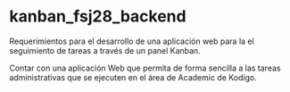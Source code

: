 # kanban_fsj28_backend

Requerimientos para el desarrollo de una aplicación web para la el
seguimiento de tareas a través de un panel Kanban.

Contar con una aplicación Web que permita de forma sencilla a las tareas administrativas que se
ejecuten en el área de Academic de Kodigo.